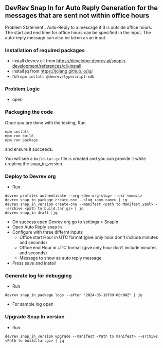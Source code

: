 ## DevRev Snap In for Auto Reply Generation for the messages that are sent not within office hours

Problem Statement : Auto-Reply to a message if it is outside office hours. The start and end time for office
hours can be specified in the input. The auto-reply message can also be taken as an
input.

### Installation of required packages
* install devrev cli from https://developer.devrev.ai/snapin-development/references/cli-install
* install jq from https://jqlang.github.io/jq/
* run  `npm install @devrev/typescript-sdk`

### Problem Logic 
* open 

### Packaging the code
Once you are done with the testing,
Run
```
npm install
npm run build
npm run package
```
and ensure it succeeds.

You will see a `build.tar.gz` file is created and you can provide it while creating the snap_in_version.

### Deploy to Devrev org
* Run
```
devrev profiles authenticate --org <dev-org-slug> --usr <email>
devrev snap_in_package create-one --slug <any_name> | jq
devrev snap_in_version create-one --manifest <path to Manifest.yaml> --archive <path to build.tar.gz> | jq
devrev snap_in draft |jq
```
* On success open Devrev org go to settings > SnapIn
* Open Auto Reply snap in
* Configure with three differnt inputs
  * Office start Hour in UTC format (give only hour don't include minutes and seconds)
  * Office end Hour in UTC format (give only hour don't include minutes and seconds)
  * Message to show as auto reply message
* Press save and install


### Generate log for debugging
* Run
```
devrev snap_in_package logs --after "2024-05-19T00:00:00Z" | jq
```
* For sample log open 

### Upgrade Snap In version
* Run
```
devrev snap_in_version upgrade --manifest <Path to manifest> --archive <Path to build.tar.gz> | jq
```



